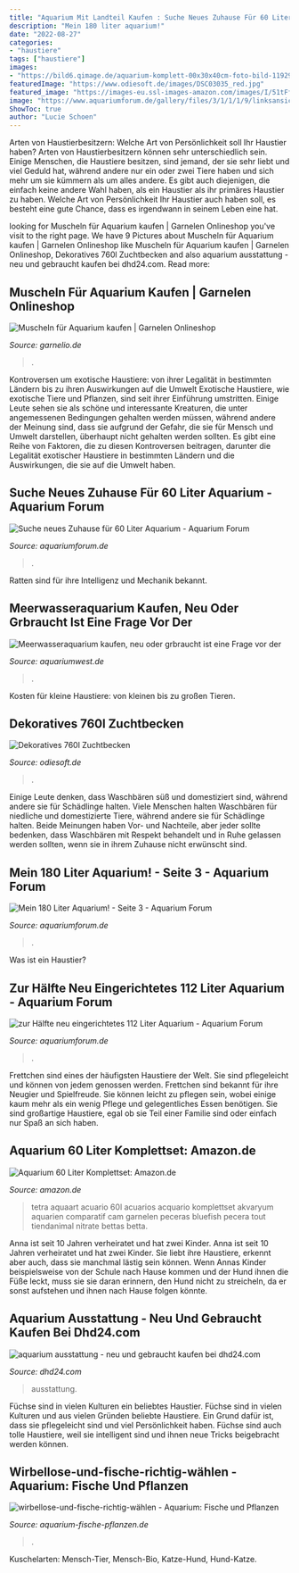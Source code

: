 ```yaml
---
title: "Aquarium Mit Landteil Kaufen : Suche Neues Zuhause Für 60 Liter Aquarium"
description: "Mein 180 liter aquarium!"
date: "2022-08-27"
categories:
- "haustiere"
tags: ["haustiere"]
images:
- "https://bild6.qimage.de/aquarium-komplett-00x30x40cm-foto-bild-119295786.jpg"
featuredImage: "https://www.odiesoft.de/images/DSC03035_red.jpg"
featured_image: "https://images-eu.ssl-images-amazon.com/images/I/51tFfvpUgSL._US500_.jpg"
image: "https://www.aquariumforum.de/gallery/files/3/1/1/1/9/linksansicht-med.jpg"
ShowToc: true
author: "Lucie Schoen"
---
```



Arten von Haustierbesitzern: Welche Art von Persönlichkeit soll Ihr Haustier haben?
Arten von Haustierbesitzern können sehr unterschiedlich sein. Einige Menschen, die Haustiere besitzen, sind jemand, der sie sehr liebt und viel Geduld hat, während andere nur ein oder zwei Tiere haben und sich mehr um sie kümmern als um alles andere. Es gibt auch diejenigen, die einfach keine andere Wahl haben, als ein Haustier als ihr primäres Haustier zu haben. Welche Art von Persönlichkeit Ihr Haustier auch haben soll, es besteht eine gute Chance, dass es irgendwann in seinem Leben eine hat.

	

		
looking for Muscheln für Aquarium kaufen | Garnelen Onlineshop you've visit to the right page. We have 9 Pictures about Muscheln für Aquarium kaufen | Garnelen Onlineshop like Muscheln für Aquarium kaufen | Garnelen Onlineshop, Dekoratives 760l Zuchtbecken and also aquarium ausstattung - neu und gebraucht kaufen bei dhd24.com. Read more:
		
    
## Muscheln Für Aquarium Kaufen | Garnelen Onlineshop

<img loading=lazy src="https://www.garnelio.de/media/image/db/81/11/Kategorie-Muscheln.jpg" onerror="this.onerror=null;this.src='https://tse3.mm.bing.net/th?id=OIP.T_aD618S1-9KfAe3DA9XwgHaF7&amp;pid=15.1';" alt="Muscheln für Aquarium kaufen | Garnelen Onlineshop">

_Source: garnelio.de_

>. 

	

Kontroversen um exotische Haustiere: von ihrer Legalität in bestimmten Ländern bis zu ihren Auswirkungen auf die Umwelt
Exotische Haustiere, wie exotische Tiere und Pflanzen, sind seit ihrer Einführung umstritten. Einige Leute sehen sie als schöne und interessante Kreaturen, die unter angemessenen Bedingungen gehalten werden müssen, während andere der Meinung sind, dass sie aufgrund der Gefahr, die sie für Mensch und Umwelt darstellen, überhaupt nicht gehalten werden sollten. Es gibt eine Reihe von Faktoren, die zu diesen Kontroversen beitragen, darunter die Legalität exotischer Haustiere in bestimmten Ländern und die Auswirkungen, die sie auf die Umwelt haben.

    
## Suche Neues Zuhause Für 60 Liter Aquarium - Aquarium Forum

<img loading=lazy src="https://image-proxy.forumhome.com/11846e23c76409609d2eaa76e9fa42ded53858f6?url=http:%2F%2Fuploads.tapatalk-cdn.com%2F20160820%2F00827041167243062f7751cea5f62608.jpg" onerror="this.onerror=null;this.src='https://tse1.mm.bing.net/th?id=OIP.ZiXAAfsDpDDUya76x7lFkQHaFj&amp;pid=15.1';" alt="Suche neues Zuhause für 60 Liter Aquarium - Aquarium Forum">

_Source: aquariumforum.de_

>. 

	

Ratten sind für ihre Intelligenz und Mechanik bekannt.

    
## Meerwasseraquarium Kaufen, Neu Oder Grbraucht Ist Eine Frage Vor Der

<img loading=lazy src="https://www.aquariumwest.de/wp-content/uploads/2016/01/Aquarienbau-München1-1024x682.jpg" onerror="this.onerror=null;this.src='https://tse1.mm.bing.net/th?id=OIP.7dbl-EgxKHtpblBhyehOJQHaE7&amp;pid=15.1';" alt="Meerwasseraquarium kaufen, neu oder grbraucht ist eine Frage vor der">

_Source: aquariumwest.de_

>. 

	

Kosten für kleine Haustiere: von kleinen bis zu großen Tieren.

    
## Dekoratives 760l Zuchtbecken

<img loading=lazy src="https://www.odiesoft.de/images/DSC03035_red.jpg" onerror="this.onerror=null;this.src='https://tse3.mm.bing.net/th?id=OIP.6cJaWXdAusAQVywRIqR9OQHaE8&amp;pid=15.1';" alt="Dekoratives 760l Zuchtbecken">

_Source: odiesoft.de_

>. 

	

Einige Leute denken, dass Waschbären süß und domestiziert sind, während andere sie für Schädlinge halten.
Viele Menschen halten Waschbären für niedliche und domestizierte Tiere, während andere sie für Schädlinge halten. Beide Meinungen haben Vor- und Nachteile, aber jeder sollte bedenken, dass Waschbären mit Respekt behandelt und in Ruhe gelassen werden sollten, wenn sie in ihrem Zuhause nicht erwünscht sind.

    
## Mein 180 Liter Aquarium! - Seite 3 - Aquarium Forum

<img loading=lazy src="http://www.abload.de/img/1xrkk.jpg" onerror="this.onerror=null;this.src='https://tse1.mm.bing.net/th?id=OIP.XbuCC__Y9T6PI4PGMKD6dAHaE8&amp;pid=15.1';" alt="Mein 180 Liter Aquarium! - Seite 3 - Aquarium Forum">

_Source: aquariumforum.de_

>. 

	

Was ist ein Haustier?

    
## Zur Hälfte Neu Eingerichtetes 112 Liter Aquarium - Aquarium Forum

<img loading=lazy src="https://www.aquariumforum.de/gallery/files/3/1/1/1/9/linksansicht-med.jpg" onerror="this.onerror=null;this.src='https://tse2.mm.bing.net/th?id=OIP.CDuCa-wwvw3AXbLh8bCApAHaE8&amp;pid=15.1';" alt="zur Hälfte neu eingerichtetes 112 Liter Aquarium - Aquarium Forum">

_Source: aquariumforum.de_

>. 

	

Frettchen sind eines der häufigsten Haustiere der Welt. Sie sind pflegeleicht und können von jedem genossen werden.
Frettchen sind bekannt für ihre Neugier und Spielfreude. Sie können leicht zu pflegen sein, wobei einige kaum mehr als ein wenig Pflege und gelegentliches Essen benötigen. Sie sind großartige Haustiere, egal ob sie Teil einer Familie sind oder einfach nur Spaß an sich haben.

    
## Aquarium 60 Liter Komplettset: Amazon.de

<img loading=lazy src="https://images-eu.ssl-images-amazon.com/images/I/51tFfvpUgSL._US500_.jpg" onerror="this.onerror=null;this.src='https://tse2.mm.bing.net/th?id=OIP.VJFbxwgpA1eLlhpkdIDBnAHaHa&amp;pid=15.1';" alt="Aquarium 60 Liter Komplettset: Amazon.de">

_Source: amazon.de_

>tetra aquaart acuario 60l acuarios acquario komplettset akvaryum aquarien comparatif cam garnelen peceras bluefish pecera tout tiendanimal nitrate bettas betta. 

	

Anna ist seit 10 Jahren verheiratet und hat zwei Kinder.
Anna ist seit 10 Jahren verheiratet und hat zwei Kinder. Sie liebt ihre Haustiere, erkennt aber auch, dass sie manchmal lästig sein können. Wenn Annas Kinder beispielsweise von der Schule nach Hause kommen und der Hund ihnen die Füße leckt, muss sie sie daran erinnern, den Hund nicht zu streicheln, da er sonst aufstehen und ihnen nach Hause folgen könnte.

    
## Aquarium Ausstattung - Neu Und Gebraucht Kaufen Bei Dhd24.com

<img loading=lazy src="https://bild6.qimage.de/aquarium-komplett-00x30x40cm-foto-bild-119295786.jpg" onerror="this.onerror=null;this.src='https://tse3.mm.bing.net/th?id=OIP.YsoUeyG0ax_SbjBrVcbDNwHaDy&amp;pid=15.1';" alt="aquarium ausstattung - neu und gebraucht kaufen bei dhd24.com">

_Source: dhd24.com_

>ausstattung. 

	

Füchse sind in vielen Kulturen ein beliebtes Haustier.
Füchse sind in vielen Kulturen und aus vielen Gründen beliebte Haustiere. Ein Grund dafür ist, dass sie pflegeleicht sind und viel Persönlichkeit haben. Füchse sind auch tolle Haustiere, weil sie intelligent sind und ihnen neue Tricks beigebracht werden können.

    
## Wirbellose-und-fische-richtig-wählen - Aquarium: Fische Und Pflanzen

<img loading=lazy src="https://aquarium-fische-pflanzen.de/wp-content/uploads/2017/10/wirbellose-und-fische-richtig-wählen-768x512.jpg" onerror="this.onerror=null;this.src='https://tse2.mm.bing.net/th?id=OIP.eOuiVaYgCTGFXU4QQh2gwAHaE8&amp;pid=15.1';" alt="wirbellose-und-fische-richtig-wählen - Aquarium: Fische und Pflanzen">

_Source: aquarium-fische-pflanzen.de_

>. 

	

Kuschelarten: Mensch-Tier, Mensch-Bio, Katze-Hund, Hund-Katze.

